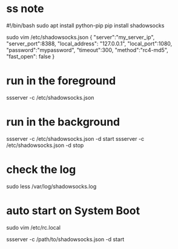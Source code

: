 ss note
=======

#!/bin/bash
sudo apt install python-pip
pip install shadowsocks

sudo vim /etc/shadowsocks.json
{
    "server":"my_server_ip",
    "server_port":8388,
    "local_address": "127.0.0.1",
    "local_port":1080,
    "password":"mypassword",
    "timeout":300,
    "method":"rc4-md5",
    "fast_open": false
}

# run in the foreground
ssserver -c /etc/shadowsocks.json

# run in the background
ssserver -c /etc/shadowsocks.json -d start
ssserver -c /etc/shadowsocks.json -d stop

# check the log
sudo less /var/log/shadowsocks.log

# auto start on System Boot
sudo vim /etc/rc.local

ssserver -c /path/to/shadowsocks.json -d start
```
